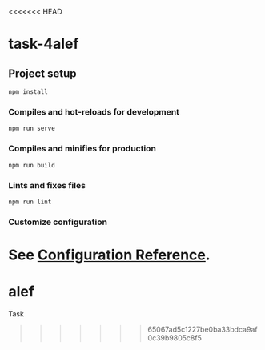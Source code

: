 <<<<<<< HEAD
# task-4alef

## Project setup
```
npm install
```

### Compiles and hot-reloads for development
```
npm run serve
```

### Compiles and minifies for production
```
npm run build
```

### Lints and fixes files
```
npm run lint
```

### Customize configuration
See [Configuration Reference](https://cli.vuejs.org/config/).
=======
# alef
Task
>>>>>>> 65067ad5c1227be0ba33bdca9af0c39b9805c8f5
